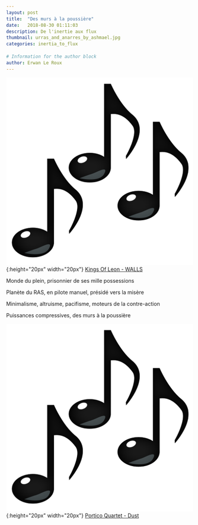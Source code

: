 ```yaml
---
layout: post
title:  "Des murs à la poussière"
date:   2018-08-30 01:11:03
description: De l'inertie aux flux
thumbnail: urras_and_anarres_by_ashmael.jpg
categories: inertia_to_flux

# Information for the author block
author: Erwan Le Roux
---
```


 
![](/assets/img/notes.png){:height="20px" width="20px"} [Kings Of Leon - WALLS][link1] 

Monde du plein, prisonnier de ses mille possessions

Planète du RAS, en pilote manuel, présidé vers la misère 

Minimalisme, altruisme, pacifisme, moteurs de la contre-action 

Puissances compressives, des murs à la poussière

![](/assets/img/notes.png){:height="20px" width="20px"} [Portico Quartet - Dust][link2] 

[link1]: https://www.youtube.com/watch?v=BdF41Ne2cnQ
[link2]: https://soundcloud.com/porticoquartet/dust-1
